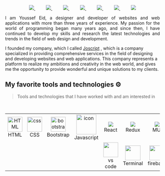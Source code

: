 
<div align="center">

<a href="https://www.facebook.com/profile.php?id=100079286477497locale=ar_AR">
<img src="https://github-production-user-asset-6210df.s3.amazonaws.com/117477110/273471161-d0ec59c4-60db-4b45-a632-7c9053bdb15d.svg">
</a>
 &nbsp;&nbsp;&nbsp;&nbsp;&nbsp;&nbsp;&nbsp;&nbsp;
<a href="https://www.linkedin.com/in/yousef-eid-080b75290/">
<img src="https://github-production-user-asset-6210df.s3.amazonaws.com/117477110/273471216-e1136458-0bfa-4c9d-895f-cffd6b6fe16b.svg">
</a>
&nbsp;&nbsp;&nbsp;&nbsp;&nbsp;&nbsp;&nbsp;&nbsp;
<a href="https://wa.me/+201155975886">
<img src="https://github-production-user-asset-6210df.s3.amazonaws.com/117477110/273471272-77a117ba-f200-4d05-83d5-10b03bbbe8f4.svg">
</a>
&nbsp;&nbsp;&nbsp;&nbsp;&nbsp;&nbsp;&nbsp;&nbsp;
<a href="https://t.me/Yousef_Eid2">
<img src="https://github-production-user-asset-6210df.s3.amazonaws.com/117477110/273471299-5fec61ae-4280-4c0d-931c-4eb8f6121ee0.svg">
</a>
&nbsp;&nbsp;&nbsp;&nbsp;&nbsp;&nbsp;&nbsp;&nbsp;
<a href="mailto:yosefeid@gmail.com">
<img src="https://github-production-user-asset-6210df.s3.amazonaws.com/117477110/273471349-5eeb8566-0239-46c6-baf0-f1ddfd6273dc.svg">
</a>
&nbsp;&nbsp;&nbsp;&nbsp;&nbsp;&nbsp;&nbsp;&nbsp;
<a href="https://app.slack.com/client/T04TKKU2LBW/D04TH68S84A">
<img src="https://github-production-user-asset-6210df.s3.amazonaws.com/117477110/273471376-bfeeff6c-6547-4143-99cd-bb6082f8f9f4.svg">
</a>
&nbsp;&nbsp;&nbsp;&nbsp;&nbsp;&nbsp;&nbsp;&nbsp;
<a href="https://discordapp.com/users/1142169445754748948">
<img src="https://github-production-user-asset-6210df.s3.amazonaws.com/117477110/273471404-c91ee0f0-5949-4fa4-b8d3-9d6a6bb7ad53.svg">
</a>

</div>
<p></p>
<p align="justify">
 I am Youssef Eid, a designer and developer of websites and web applications with more than three years of experience. My passion for the world of programming began many years ago, and since then, I have continued to develop my skills and research the latest technologies and trends in the field of web design and development.

I founded my company, which I called  <a href="https://github.com/jo-script">Joscript</a> , which is a company specialized in providing comprehensive services in the field of designing and developing websites and web applications. This company represents a platform to realize my ambitions and creativity in the web world, and gives me the opportunity to provide wonderful and unique solutions to my clients.


</p>

## My favorite tools and technologies ⚙️

> Tools and technologies that I have worked with and am interested in

<table align="center">
  <tr align="center">
       <td align="center"  width="96">
        <img src="https://skillicons.dev/icons?i=html" width="48" height="48" alt="HTML" />
      <br>HTML
    </td>
    <td align="center" width="96">
        <img src="https://skillicons.dev/icons?i=css" width="48" height="48" alt="css" />
      <br>CSS
    </td>
    <td align="center"  width="96">
        <img src="https://skillicons.dev/icons?i=bootstrap" width="48" height="48" alt="bootstrap" />
      <br>Bootstrap
    </td>
    <td align="center" width="96">
        <img src="https://techstack-generator.vercel.app/js-icon.svg" alt="icon" width="65" height="65" />
      <br>Javascript
    </td>
    <td align="center" width="80">
        <img src="https://github.com/Yosef-Eid/Yosef-Eid/assets/117477110/1c639213-ff7d-4ce3-938d-d9da25a52804" />
      <br>React
    </td>
    <td align="center" width="80">
        <img src="https://github.com/Yosef-Eid/Yosef-Eid/assets/117477110/e42ef55e-7eeb-4a86-9cf3-0e472580f39e"/>
      <br>Redux
    </td>
    <td align="center" width="80">
        <img src="https://github.com/Yosef-Eid/Yosef-Eid/assets/117477110/315d0857-c03b-4cd5-9a0c-1ba43837343a" />
      <br>MUI
    </td>
    <td align="center" width="96">
        <img src="https://skillicons.dev/icons?i=git" width="48" height="48" alt="Git" />
      <br>Git
    </td>
       <td align="center" width="96">
        <img src="https://techstack-generator.vercel.app/github-icon.svg" width="65" height="65" alt="GitHub" />
      <br>Github
    </td>
    <td align="center" width="80">
        <img src="https://github.com/Yosef-Eid/Yosef-Eid/assets/117477110/f91653c3-70d1-4464-bb07-a4c10567fc79"  width="50" height="50" />
      <br>Figma
    </td>
   <br>
    <td align="center"  width="96">
        <img src="https://github.com/Yosef-Eid/Yosef-Eid/assets/117477110/d966ff17-0e0d-4416-a46d-5eb05c14357e" width="48" height="48" />
      <br>Notion
    </td>
  </tr>

 
   <tr align="center" width="500">
       <td align="center"  width="96"><br>
       <td align="center"  width="96"><br>
       <td align="center"  width="96"><br>
       <td align="center"  width="96"><br>
    </td>
    <td align="center" width="96">
        <img src="https://github.com/Yosef-Eid/Yosef-Eid/assets/117477110/310d4442-f1d6-4617-b9c1-ce12135bb1b5" width="48" height="48" a />
      <br>vs code
    </td>
    <td align="center"  width="96">
        <img src="https://github.com/Yosef-Eid/Yosef-Eid/assets/117477110/f45937d2-0787-4125-829c-f0361522f793" width="50" height="48"  />
      <br>Terminal
    </td>
    <td align="center" width="80">
        <img src="https://github.com/Yosef-Eid/Yosef-Eid/assets/117477110/edd9879e-fc73-4852-b08b-b7e74d85310c"  width="50" height="48" />
      <br>firebase
    </td>
       <td align="center"  width="96"><br>
       <td align="center"  width="96"><br>
       <td align="center"  width="96"><br>
       <td align="center"  width="96"><br>
    
  </tr>
  
</table>
